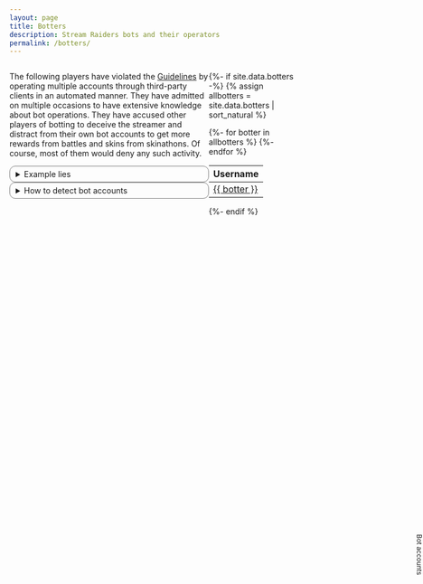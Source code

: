 ```yaml
---
layout: page
title: Botters
description: Stream Raiders bots and their operators
permalink: /botters/
---
```

<style>
  details {
    border: solid 1px gray;
    padding-left: 10px;
    border-radius: 10px;
    padding-right: 10px;
    padding-top: 5px;
    padding-bottom: 5px;
    user-select: none;
  }
  .dataTables_wrapper .dataTables_paginate .paginate_button
  {
    min-width: 0.2em !important;
    padding:.1em .1em !important;
  }
</style>

<div style="display: flex">
<div style="flex: 1">

<p>The following players have violated the <a href="https://captain.tv/guidelines" target="_blank" rel="noopener noreferrer">Guidelines</a> by operating multiple accounts through third-party clients in an automated manner. They have admitted on multiple occasions to have extensive knowledge about bot operations. They have accused other players of botting to deceive the streamer and distract from their own bot accounts to get more rewards from battles and skins from skinathons. Of course, most of them would deny any such activity.</p>

<details>
	<summary>Example lies</summary>
	<details>
		<summary>Tzepiboo</summary>
		<p style="font-size:smaller">In Treecle's channel on 25/09/2022:</p><blockquote>Yeah the bots like to inflate treecle's enemy count and then abandon her for loyalty chests</blockquote>
		<p style="font-size:smaller">Later in ShanChan's channel on 24/10/2022:</p><blockquote>They even had the nerve to claim I have extensive knowledge of botting and brag about it, which I don't</blockquote>
	</details>
</details>

<!-- <p style="font-size:larger"><b>Thanks to all players who report botting activity (including factual evidence) to us directly, helping keeping this list up-to-date!</b></p> -->

<details>
	<summary>How to detect bot accounts</summary>
	<p>Accounts which place units in loyalty chest battles (loyalty skin chest, loyalty gold chest, loyalty token chest, loyalty scroll chest, boss chest, superboss chest) without having gold loyalty with the captain are bot accounts. Real players always reach gold loyalty at the start of each event first to maximize the loot since the number of loyalty chests per event is limited and the loot obtained is heavily determined by the color of the loyalty swords.</p>
	<p style="font-size:smaller">Yes, this is not a good way to tell if someone is a bot, but it is much better than whatever nonsence many players and captains are employing using assumptions, suspicions, lack of game knowledge (i.e., suffering from the <a href="https://en.wikipedia.org/wiki/Dunning-Kruger_effect" target="_blank" rel="noopener noreferrer">Dunning–Kruger effect</a>) or even straight up name shaming, thereby harassing the players, <a href="/violators/" target="_blank" rel="noopener noreferrer">violating</a> the <a href="https://captain.tv/guidelines" target="_blank" rel="noopener noreferrer">Guidelines</a>.</p>
</details>

</div>
<input class="tab-shifter" id="tab-shifter" type="checkbox" style="opacity: 0; position: absolute; right: 0px; top:25%;"  />
<label for="tab-shifter" style="position: absolute; right: 0px; top:25%; z-index:1; cursor: pointer; font-size: smaller; text-align: center; writing-mode: vertical-lr; user-select: none;">Bot accounts</label>
<div class="shifter" style="flex: 0 30%; position: relative; overflow: hidden">
<div class="main-content" style="width: 100%">

{%- if site.data.botters -%}
{% assign allbotters = site.data.botters | sort_natural %}
<table id="botters-table">
  <thead>
    <tr>
      <th>Username</th>
    </tr>
  </thead>
{%- for botter in allbotters %}
  <tr><td><a href="https://docs.google.com/forms/d/e/1FAIpQLScMww5NMZzZLDgQnmrCSlQ-yL_l6qTrBEDxwwOds47_h10-hQ/viewform?entry.493095195=Cheating%2FAutomating%2FExploiting&entry.1613546988={{ botter }}&entry.1606568074=-" target="_blank" rel="noopener noreferrer">{{ botter }}</a></td></tr>
{%- endfor %}
</table>

{%- endif %}
</div>
<div class="overlay-content" style="position: absolute; z-index: 1; transition: 0.6s; top: 0%; left: 100%; background: #fff; width: 100%">

<p style="font-size:x-small">We offered CTV advanced bot detection tools but instead got counteroffered with a read-only access to the players database without any NDA restrictions under the premise that they could not care less about enforcing the <a href="https://captain.tv/guidelines" target="_blank" rel="noopener noreferrer">Guidelines</a> at the moment.</p>
<p style="font-size:x-small">Below is a sample of confirmed bot accounts. These aren't even trying to behave like humans. If you see your name here you should request a refund from your bot's lousy developer.</p>

{% if site.data.bots -%}

<table id="bots-table">
  <thead>
    <tr>
      <th>Username</th>
    </tr>
  </thead>
{%- assign totalShown = 0 -%}
{%- assign cutoffTS = 'today' | date:'%s' | minus:3456000 -%}
{%- for bot in site.data.bots -%}
  {%- assign shouldShow = false -%}
  {%- for entry in bot[1].activity -%}
    {%- assign myTS = entry[1] | date:'%s' | plus:0 -%}
    {%- if myTS > cutoffTS -%}
      {%- assign shouldShow = true -%}
    {%- endif -%}
  {%- endfor -%}
  {%- if shouldShow %}
  <tr><td><a href="https://docs.google.com/forms/d/e/1FAIpQLScMww5NMZzZLDgQnmrCSlQ-yL_l6qTrBEDxwwOds47_h10-hQ/viewform?entry.493095195=Cheating%2FAutomating%2FExploiting&entry.1613546988={{ bot[1].userName }}&entry.1606568074=-" target="_blank" rel="noopener noreferrer">{{ bot[1].userName }}</a>
    {%- assign totalShown = totalShown | plus:1 -%}
</td></tr>
  {%- endif -%}
{%- endfor %}
</table>
<!--{{totalShown}}-->

{%- endif %}
</div>

<script type="text/javascript" src="https://code.jquery.com/jquery-3.6.0.min.js"></script>
<script type="text/javascript" src="https://cdn.datatables.net/1.11.5/js/jquery.dataTables.min.js"></script>
<script type="text/javascript">
  (function() {
    let table1 = new DataTable('#botters-table', {
        "info": false,
        "paging": false,
        "ordering": false,
        "scrollY": 425,
        "scrollCollapse": true
    });
    let table2 = new DataTable('#bots-table', {
        "info": false,
        "paging": false,
        "scrollY": 290,
        "orderFixed": [ 0, 'asc' ]
    });
  })();
</script>

</div>
</div>
